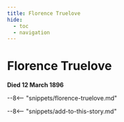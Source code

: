 ```yaml
---
title: Florence Truelove
hide:
  - toc
  - navigation 
---
```


# Florence Truelove

**Died 12 March 1896**

--8<-- "snippets/florence-truelove.md"

--8<-- "snippets/add-to-this-story.md"